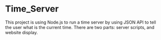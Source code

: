 # Time_Server
This project is using Node.js to run a time server by using JSON API to tell the user what is the current time.
There are two parts: server scripts, and website display.
